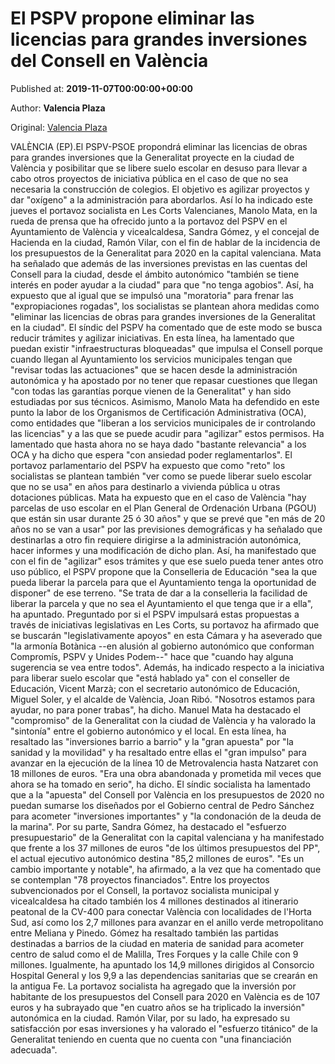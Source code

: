 
# El PSPV propone eliminar las licencias para grandes inversiones del Consell en València 

Published at: **2019-11-07T00:00:00+00:00**

Author: **Valencia Plaza**

Original: [Valencia Plaza](https://valenciaplaza.com/el-pspv-propone-eliminar-las-licencias-para-grandes-inversiones-del-consell-en-valencia)

VALÈNCIA (EP).El PSPV-PSOE propondrá eliminar las licencias de obras para grandes inversiones que la Generalitat proyecte en la ciudad de València y posibilitar que se libere suelo escolar en desuso para llevar a cabo otros proyectos de iniciativa pública en el caso de que no sea necesaria la construcción de colegios. El objetivo es agilizar proyectos y dar "oxígeno" a la administración para abordarlos.
Así lo ha indicado este jueves el portavoz socialista en Les Corts Valencianes, Manolo Mata, en la rueda de prensa que ha ofrecido junto a la portavoz del PSPV en el Ayuntamiento de València y vicealcaldesa, Sandra Gómez, y el concejal de Hacienda en la ciudad, Ramón Vilar, con el fin de hablar de la incidencia de los presupuestos de la Generalitat para 2020 en la capital valenciana.
Mata ha señalado que además de las inversiones previstas en las cuentas del Consell para la ciudad, desde el ámbito autonómico "también se tiene interés en poder ayudar a la ciudad" para que "no tenga agobios". Así, ha expuesto que al igual que se impulsó una "moratoria" para frenar las "expropiaciones rogadas", los socialistas se plantean ahora medidas como "eliminar las licencias de obras para grandes inversiones de la Generalitat en la ciudad".
El síndic del PSPV ha comentado que de este modo se busca reducir trámites y agilizar iniciativas. En esta línea, ha lamentado que puedan existir "infraestructuras bloqueadas" que impulsa el Consell porque cuando llegan al Ayuntamiento los servicios municipales tengan que "revisar todas las actuaciones" que se hacen desde la administración autonómica y ha apostado por no tener que repasar cuestiones que llegan "con todas las garantías porque vienen de la Generalitat" y han sido estudiadas por sus técnicos.
Asimismo, Manolo Mata ha defendido en este punto la labor de los Organismos de Certificación Administrativa (OCA), como entidades que "liberan a los servicios municipales de ir controlando las licencias" y a las que se puede acudir para "agilizar" estos permisos. Ha lamentado que hasta ahora no se haya dado "bastante relevancia" a los OCA y ha dicho que espera "con ansiedad poder reglamentarlos".
El portavoz parlamentario del PSPV ha expuesto que como "reto" los socialistas se plantean también "ver como se puede liberar suelo escolar que no se usa" en años para destinarlo a vivienda pública u otras dotaciones públicas.
Mata ha expuesto que en el caso de València "hay parcelas de uso escolar en el Plan General de Ordenación Urbana (PGOU) que están sin usar durante 25 ó 30 años" y que se prevé que "en más de 20 años no se van a usar" por las previsiones demográficas y ha señalado que destinarlas a otro fin requiere dirigirse a la administración autonómica, hacer informes y una modificación de dicho plan.
Así, ha manifestado que con el fin de "agilizar" esos trámites y que ese suelo pueda tener antes otro uso público, el PSPV propone que la Conselleria de Educación "sea la que pueda liberar la parcela para que el Ayuntamiento tenga la oportunidad de disponer" de ese terreno. "Se trata de dar a la conselleria la facilidad de liberar la parcela y que no sea el Ayuntamiento el que tenga que ir a ella", ha apuntado.
Preguntado por si el PSPV impulsará estas propuestas a través de iniciativas legislativas en Les Corts, su portavoz ha afirmado que se buscarán "legislativamente apoyos" en esta Cámara y ha aseverado que "la armonía Botànica --en alusión al gobierno autonómico que conforman Compromís, PSPV y Unides Podem--" hace que "cuando hay alguna sugerencia se vea entre todos".
Además, ha indicado respecto a la iniciativa para liberar suelo escolar que "está hablado ya" con el conseller de Educación, Vicent Marzà; con el secretario autonómico de Educación, Miguel Soler, y el alcalde de València, Joan Ribó. "Nosotros estamos para ayudar, no para poner trabas", ha dicho.
Manuel Mata ha destacado el "compromiso" de la Generalitat con la ciudad de València y ha valorado la "sintonía" entre el gobierno autonómico y el local. En esta línea, ha resaltado las "inversiones barrio a barrio" y la "gran apuesta" por "la sanidad y la movilidad" y ha resaltado entre ellas el "gran impulso" para avanzar en la ejecución de la línea 10 de Metrovalencia hasta Natzaret con 18 millones de euros. "Era una obra abandonada y prometida mil veces que ahora se ha tomado en serio", ha dicho.
El síndic socialista ha lamentado que a la "apuesta" del Consell por València en los presupuestos de 2020 no puedan sumarse los diseñados por el Gobierno central de Pedro Sánchez para acometer "inversiones importantes" y "la condonación de la deuda de la marina".
Por su parte, Sandra Gómez, ha destacado el "esfuerzo presupuestario" de la Generalitat con la capital valenciana y ha manifestado que frente a los 37 millones de euros "de los últimos presupuestos del PP", el actual ejecutivo autonómico destina "85,2 millones de euros". "Es un cambio importante y notable", ha afirmado, a la vez que ha comentado que se contemplan "78 proyectos financiados".
Entre los proyectos subvencionados por el Consell, la portavoz socialista municipal y vicealcaldesa ha citado también los 4 millones destinados al itinerario peatonal de la CV-400 para conectar València con localidades de l'Horta Sud, así como los 2,7 millones para avanzar en el anillo verde metropolitano entre Meliana y Pinedo.
Gómez ha resaltado también las partidas destinadas a barrios de la ciudad en materia de sanidad para acometer centro de salud como el de Malilla, Tres Forques y la calle Chile con 9 millones. Igualmente, ha apuntado los 14,9 millones dirigidos al Consorcio Hospital General y los 9,9 a las dependencias sanitarias que se crearán en la antigua Fe.
La portavoz socialista ha agregado que la inversión por habitante de los presupuestos del Consell para 2020 en València es de 107 euros y ha subrayado que "en cuatro años se ha triplicado la inversión" autonómica en la ciudad. Ramón Vilar, por su lado, ha expresado su satisfacción por esas inversiones y ha valorado el "esfuerzo titánico" de la Generalitat teniendo en cuenta que no cuenta con "una financiación adecuada".

